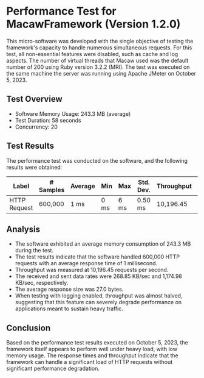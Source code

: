 # Performance Test for MacawFramework (Version 1.2.0)

This micro-software was developed with the single objective of testing the framework's capacity to handle numerous simultaneous requests. For this test, all non-essential features were disabled, such as cache and log aspects. The number of virtual threads that Macaw used was the default number of 200 using Ruby version 3.2.2 (MRI). The test was executed on the same machine the server was running using Apache JMeter on October 5, 2023.

## Test Overview
- Software Memory Usage: 243.3 MB (average)
- Test Duration: 58 seconds
- Concurrency: 20

## Test Results
The performance test was conducted on the software, and the following results were obtained:

| Label          | # Samples | Average | Min  | Max  | Std. Dev. | Throughput | Received KB/sec | Sent KB/sec     | Avg. Bytes |
|----------------|-----------|---------|------|------|-----------|------------|-----------------|-----------------|------------|
| HTTP Request   | 600,000   | 1 ms    | 0 ms | 6 ms | 0.50 ms   | 10,196.45  | 268.85 KB/sec   | 1,174.98 KB/sec | 27.0 bytes |

## Analysis
- The software exhibited an average memory consumption of 243.3 MB during the test.
- The test results indicate that the software handled 600,000 HTTP requests with an average response time of 1 millisecond.
- Throughput was measured at 10,196.45 requests per second.
- The received and sent data rates were 268.85 KB/sec and 1,174.98 KB/sec, respectively.
- The average response size was 27.0 bytes.
- When testing with logging enabled, throughput was almost halved, suggesting that this feature can severely degrade performance on applications meant to sustain heavy traffic.

## Conclusion
Based on the performance test results executed on October 5, 2023, the framework itself appears to perform well under heavy load, with low memory usage. The response times and throughput indicate that the framework can handle a significant load of HTTP requests without significant performance degradation.
